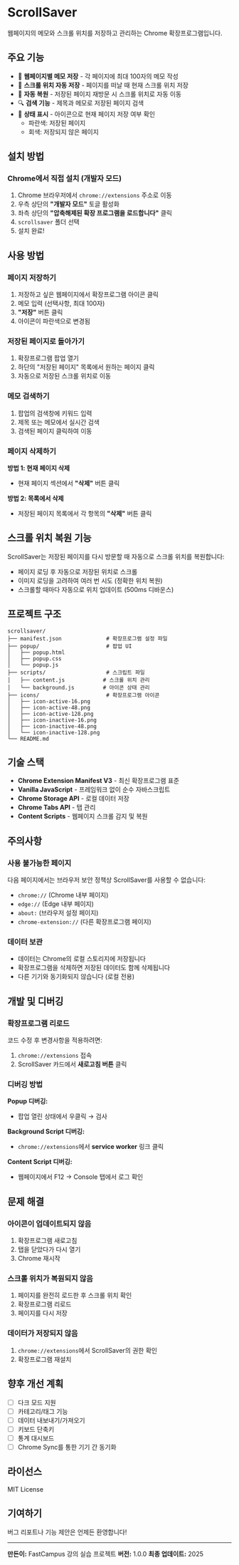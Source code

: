 # ScrollSaver

웹페이지의 메모와 스크롤 위치를 저장하고 관리하는 Chrome 확장프로그램입니다.

## 주요 기능

- 📝 **웹페이지별 메모 저장** - 각 페이지에 최대 100자의 메모 작성
- 📍 **스크롤 위치 자동 저장** - 페이지를 떠날 때 현재 스크롤 위치 저장
- 🔄 **자동 복원** - 저장된 페이지 재방문 시 스크롤 위치로 자동 이동
- 🔍 **검색 기능** - 제목과 메모로 저장된 페이지 검색
- 🎨 **상태 표시** - 아이콘으로 현재 페이지 저장 여부 확인
  - 파란색: 저장된 페이지
  - 회색: 저장되지 않은 페이지

## 설치 방법

### Chrome에서 직접 설치 (개발자 모드)

1. Chrome 브라우저에서 `chrome://extensions` 주소로 이동
2. 우측 상단의 **"개발자 모드"** 토글 활성화
3. 좌측 상단의 **"압축해제된 확장 프로그램을 로드합니다"** 클릭
4. `scrollsaver` 폴더 선택
5. 설치 완료!

## 사용 방법

### 페이지 저장하기

1. 저장하고 싶은 웹페이지에서 확장프로그램 아이콘 클릭
2. 메모 입력 (선택사항, 최대 100자)
3. **"저장"** 버튼 클릭
4. 아이콘이 파란색으로 변경됨

### 저장된 페이지로 돌아가기

1. 확장프로그램 팝업 열기
2. 하단의 "저장된 페이지" 목록에서 원하는 페이지 클릭
3. 자동으로 저장된 스크롤 위치로 이동

### 메모 검색하기

1. 팝업의 검색창에 키워드 입력
2. 제목 또는 메모에서 실시간 검색
3. 검색된 페이지 클릭하여 이동

### 페이지 삭제하기

**방법 1: 현재 페이지 삭제**
- 현재 페이지 섹션에서 **"삭제"** 버튼 클릭

**방법 2: 목록에서 삭제**
- 저장된 페이지 목록에서 각 항목의 **"삭제"** 버튼 클릭

## 스크롤 위치 복원 기능

ScrollSaver는 저장된 페이지를 다시 방문할 때 자동으로 스크롤 위치를 복원합니다:

- 페이지 로딩 후 자동으로 저장된 위치로 스크롤
- 이미지 로딩을 고려하여 여러 번 시도 (정확한 위치 복원)
- 스크롤할 때마다 자동으로 위치 업데이트 (500ms 디바운스)

## 프로젝트 구조

```
scrollsaver/
├── manifest.json              # 확장프로그램 설정 파일
├── popup/                     # 팝업 UI
│   ├── popup.html
│   ├── popup.css
│   └── popup.js
├── scripts/                   # 스크립트 파일
│   ├── content.js            # 스크롤 위치 관리
│   └── background.js         # 아이콘 상태 관리
├── icons/                     # 확장프로그램 아이콘
│   ├── icon-active-16.png
│   ├── icon-active-48.png
│   ├── icon-active-128.png
│   ├── icon-inactive-16.png
│   ├── icon-inactive-48.png
│   └── icon-inactive-128.png
└── README.md
```

## 기술 스택

- **Chrome Extension Manifest V3** - 최신 확장프로그램 표준
- **Vanilla JavaScript** - 프레임워크 없이 순수 자바스크립트
- **Chrome Storage API** - 로컬 데이터 저장
- **Chrome Tabs API** - 탭 관리
- **Content Scripts** - 웹페이지 스크롤 감지 및 복원

## 주의사항

### 사용 불가능한 페이지

다음 페이지에서는 브라우저 보안 정책상 ScrollSaver를 사용할 수 없습니다:

- `chrome://` (Chrome 내부 페이지)
- `edge://` (Edge 내부 페이지)
- `about:` (브라우저 설정 페이지)
- `chrome-extension://` (다른 확장프로그램 페이지)

### 데이터 보관

- 데이터는 Chrome의 로컬 스토리지에 저장됩니다
- 확장프로그램을 삭제하면 저장된 데이터도 함께 삭제됩니다
- 다른 기기와 동기화되지 않습니다 (로컬 전용)

## 개발 및 디버깅

### 확장프로그램 리로드

코드 수정 후 변경사항을 적용하려면:

1. `chrome://extensions` 접속
2. ScrollSaver 카드에서 **새로고침 버튼** 클릭

### 디버깅 방법

**Popup 디버깅:**
- 팝업 열린 상태에서 우클릭 → 검사

**Background Script 디버깅:**
- `chrome://extensions`에서 **service worker** 링크 클릭

**Content Script 디버깅:**
- 웹페이지에서 F12 → Console 탭에서 로그 확인

## 문제 해결

### 아이콘이 업데이트되지 않음

1. 확장프로그램 새로고침
2. 탭을 닫았다가 다시 열기
3. Chrome 재시작

### 스크롤 위치가 복원되지 않음

1. 페이지를 완전히 로드한 후 스크롤 위치 확인
2. 확장프로그램 리로드
3. 페이지를 다시 저장

### 데이터가 저장되지 않음

1. `chrome://extensions`에서 ScrollSaver의 권한 확인
2. 확장프로그램 재설치

## 향후 개선 계획

- [ ] 다크 모드 지원
- [ ] 카테고리/태그 기능
- [ ] 데이터 내보내기/가져오기
- [ ] 키보드 단축키
- [ ] 통계 대시보드
- [ ] Chrome Sync를 통한 기기 간 동기화

## 라이선스

MIT License

## 기여하기

버그 리포트나 기능 제안은 언제든 환영합니다!

---

**만든이:** FastCampus 강의 실습 프로젝트
**버전:** 1.0.0
**최종 업데이트:** 2025
